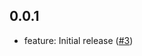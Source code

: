 ## 0.0.1
 - feature: Initial release ([#3](https://github.com/ranier-codegourmet/jitera-microservice/pull/3))